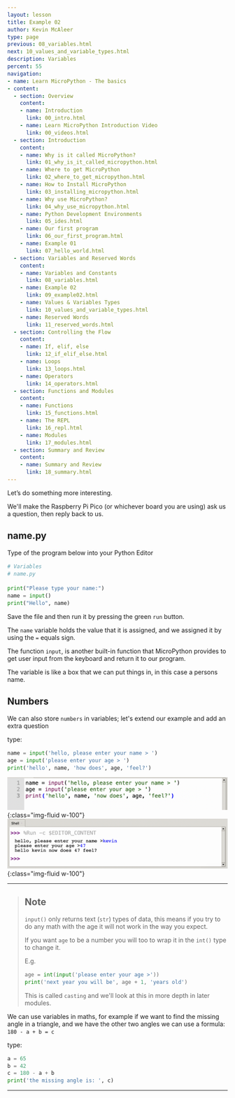 ```yaml
---
layout: lesson
title: Example 02
author: Kevin McAleer
type: page
previous: 08_variables.html
next: 10_values_and_variable_types.html
description: Variables
percent: 55
navigation:
- name: Learn MicroPython - The basics
- content:
  - section: Overview
    content:
    - name: Introduction
      link: 00_intro.html
    - name: Learn MicroPython Introduction Video
      link: 00_videos.html
  - section: Introduction
    content:
    - name: Why is it called MicroPython?
      link: 01_why_is_it_called_micropython.html
    - name: Where to get MicroPython
      link: 02_where_to_get_micropython.html
    - name: How to Install MicroPython
      link: 03_installing_micropython.html
    - name: Why use MicroPython?
      link: 04_why_use_micropython.html
    - name: Python Development Environments
      link: 05_ides.html
    - name: Our first program
      link: 06_our_first_program.html
    - name: Example 01
      link: 07_hello_world.html
  - section: Variables and Reserved Words
    content:
    - name: Variables and Constants
      link: 08_variables.html
    - name: Example 02
      link: 09_example02.html
    - name: Values & Variables Types
      link: 10_values_and_variable_types.html
    - name: Reserved Words
      link: 11_reserved_words.html
  - section: Controlling the Flow
    content:
    - name: If, elif, else
      link: 12_if_elif_else.html
    - name: Loops
      link: 13_loops.html
    - name: Operators
      link: 14_operators.html
  - section: Functions and Modules
    content:
    - name: Functions
      link: 15_functions.html
    - name: The REPL
      link: 16_repl.html
    - name: Modules
      link: 17_modules.html
  - section: Summary and Review
    content:
    - name: Summary and Review
      link: 18_summary.html
---
```



Let’s do something more interesting.

We'll make the Raspberry Pi Pico (or whichever board you are using) ask us a question, then reply back to us.

## name.py

Type of the program below into your Python Editor

```python
# Variables
# name.py

print("Please type your name:")
name = input()
print("Hello", name)
```

Save the file and then run it by pressing the green `run` button.

The `name` variable holds the value that it is assigned, and we assigned it by using the `=` equals sign.

The function `input`, is another built-in function that MicroPython provides to get user input from the keyboard and return it to our program.

The variable is like a box that we can put things in, in this case a persons name.

## Numbers

We can also store `numbers` in variables; let's extend our example and add an extra question

type:

```python
name = input('hello, please enter your name > ')
age = input('please enter your age > ')
print('hello', name, 'how does', age, 'feel?')
```

![Age Program](assets/age_program.png){:class="img-fluid w-100"}
![Age Console Output](assets/age_console.png){:class="img-fluid w-100"}

---

> ## Note
>
> `input()` only returns text (`str`) types of data, this means if you try to do any math with the age
> it will not work in the way you expect. 
>
> If you want `age` to be a number you will too to wrap it in the `int()` type to change it. 
>
> E.g.
>
> ```python
> age = int(input('please enter your age >'))
> print('next year you will be', age + 1, 'years old')
> ```
>
> This is called `casting` and we'll look at this in more depth in later modules.

We can use variables in maths, for example if we want to find the missing angle in a triangle, and we have the other two angles we can use a formula: `180 - a + b = c`

type:

```python
a = 65
b = 42
c = 180 - a + b 
print('the missing angle is: ', c)
```

---
